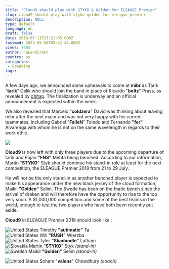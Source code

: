 ```yaml
---
title: "Cloud9 should play with STYKO & Golden for ELEAGUE Premier"
slug: cloud9-should-play-with-styko-golden-for-eleague-premier
description: NULL
type: default
language: en
draft: false
date: 2018-07-11T23:21:05.000Z
lastmod: 2022-05-08T05:52:48.000Z
views: 7403
author: neLendirekt
country: us
categories:
 - Breaking
tags:
---
```

A few days ago, we announced some upheavals to come at **mibr** as Tarik “**tarik**” Celik who should join the band in place of Ricardo "**boltz**" Prass, as revealed by [dbltap](https://www.dbltap.com/posts/6112499-sources-tarik-in-talks-to-potentially-join-mibr). The finalization is underway and an official announcement is expected within the week.

We also revealed that Marcelo "**coldzera**" David was thinking about leaving mibr after the next major and was not very happy with his current teammates, including Gabriel "**FalleN**" Toledo and Fernando **"fer"** Alvarenga with whom he is not on the same wavelength in regards to their work ethic.

![](https://flickshot-ue.s3.eu-west-2.amazonaws.com/flickshot/article/5b4687a8dc998/images/EFPMmA50MEgwP7Us2GjgToQhS6gcF00tVARFFr9Z.jpeg)

**Cloud9** is now left with only three players due to the upcoming departure of tarik and Pujan **"FNS"** Mehta being benched. According to our information, Martin "**STYKO**" Styk should continue his stand-in role at least for the next competition, the ELEAGUE Premier 2018 from 21 to 29 July.

He will not be the only stand-in as another benched player is expected to make his appearance under the new black jersey of the cloud formation, Maikil **"Golden"** Selim. The Swede has been on the fnatic bench since the arrival of draken and will therefore have the opportunity to rise to the top very soon. A $1,000,000 competition and some of the best teams in the world, enough to test the two players who have both been recently put aside.

**Cloud9** in ELEAGUE Premier 2018 should look like :

![United States](/images/countries/us.svg)⁠ ⁠Timothy **"autimatic"** Ta  
![United States](/images/countries/us.svg)⁠ ⁠Will **"RUSH"** Wierzba  
![United States](/images/countries/us.svg)⁠ ⁠Tyler **"Skadoodle"** Latham  
![Slovakia](/images/countries/sk.svg)⁠ Martin "**STYKO**" Styk _(stand-in)_  
_![Sweden](/images/countries/se.svg)⁠_ Maikil **"Golden"** Selim _(stand-in)_

![United States](/images/countries/us.svg)⁠ Soham "**valens**" Chowdhury _(coach)_
